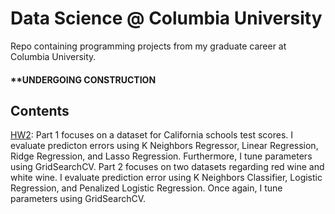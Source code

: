 # Data Science @ Columbia University
Repo containing programming projects from my graduate career at Columbia University.

#### **UNDERGOING CONSTRUCTION

## Contents
[HW2](https://github.com/sairachawla/data-science-columbia/tree/main/hw2): Part 1 focuses on a dataset for California schools test scores. I evaluate predicton errors using K Neighbors Regressor, Linear Regression, Ridge Regression, and Lasso Regression. Furthermore, I tune parameters using GridSearchCV. Part 2 focuses on two datasets regarding red wine and white wine. I evaluate prediction error using K Neighbors Classifier, Logistic Regression, and Penalized Logistic Regression. Once again, I tune parameters using GridSearchCV. 
